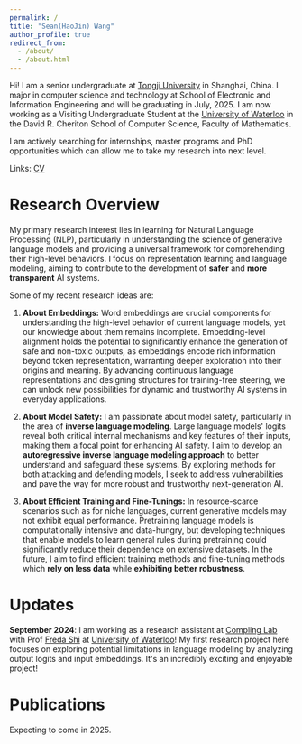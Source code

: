 ```yaml
---
permalink: /
title: "Sean(HaoJin) Wang"
author_profile: true
redirect_from: 
  - /about/
  - /about.html
---
```


Hi! I am a senior undergraduate at [Tongji University](https://en.tongji.edu.cn/) in Shanghai, China. I major in computer science and technology at School of Electronic and Information Engineering and will be graduating in July, 2025. I am now working as a Visiting Undergraduate Student at the [University of Waterloo](https://uwaterloo.ca/) in the David R. Cheriton School of Computer Science, Faculty of Mathematics.

I am actively searching for internships, master programs and PhD opportunities which can allow me to take my research into next level.

Links: [CV](../assets/Sean.pdf)


Research Overview
======
My primary research interest lies in learning for Natural Language Processing (NLP), particularly in understanding the science of generative language models and providing a universal framework for comprehending their high-level behaviors. I focus on representation learning and language modeling, aiming to contribute to the development of **safer** and **more transparent** AI systems.

Some of my recent research ideas are:

1. **About Embeddings:** Word embeddings are crucial components for understanding the high-level behavior of current language models, yet our knowledge about them remains incomplete. Embedding-level alignment holds the potential to significantly enhance the generation of safe and non-toxic outputs, as embeddings encode rich information beyond token representation, warranting deeper exploration into their origins and meaning. By advancing continuous language representations and designing structures for training-free steering, we can unlock new possibilities for dynamic and trustworthy AI systems in everyday applications.

2. **About Model Safety:** I am passionate about model safety, particularly in the area of **inverse language modeling**. Large language models' logits reveal both critical internal mechanisms and key features of their inputs, making them a focal point for enhancing AI safety. I aim to develop an **autoregressive inverse language modeling approach** to better understand and safeguard these systems. By exploring methods for both attacking and defending models, I seek to address vulnerabilities and pave the way for more robust and trustworthy next-generation AI.

3. **About Efficient Training and Fine-Tunings:** In resource-scarce scenarios such as for niche languages, current generative models may not exhibit equal performance. Pretraining language models is computationally intensive and data-hungry, but developing techniques that enable models to learn general rules during pretraining could significantly reduce their dependence on extensive datasets. In the future, I aim to find efficient training methods and fine-tuning methods which **rely on less data** while **exhibiting better robustness**. 

Updates
======
**September 2024**: I am working as a research assistant at [Compling Lab](https://compling-wat.com/) with Prof [Freda Shi](https://home.ttic.edu/~freda/) at [University of Waterloo](https://uwaterloo.ca/)! My first research project here focuses on exploring potential limitations in language modeling by analyzing output logits and input embeddings. It's an incredibly exciting and enjoyable project!

Publications
======
Expecting to come in 2025.